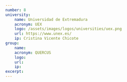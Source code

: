 ```yaml
---
number: 8
university:
    name: Universidad de Extremadura
    acronym: UEX
    logo: /assets/images/logos/universities/uex.png
    url: https://www.unex.es/
    ip: Cristina Vicente Chicote
group: 
    name: 
    acronym: QUERCUS
    logo:
    url: 
    ip: 
excerpt: 
---
```


